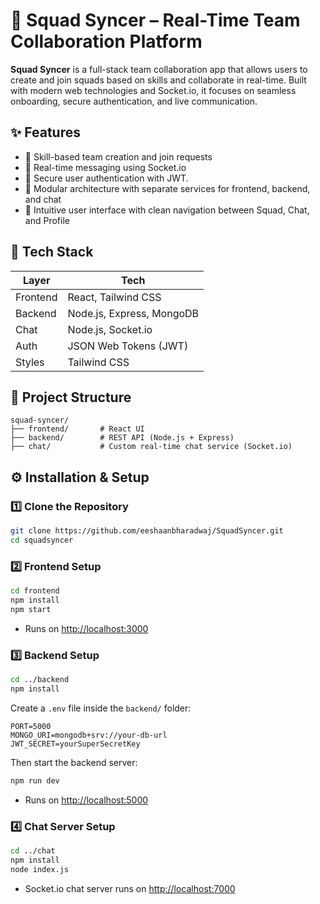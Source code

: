 # 🚀 Squad Syncer – Real-Time Team Collaboration Platform
 
**Squad Syncer** is a full-stack team collaboration app that allows users to create and join squads based on skills and collaborate in real-time. Built with modern web technologies and Socket.io, it focuses on seamless onboarding, secure authentication, and live communication.
 
## ✨ Features
 
- 🔹 Skill-based team creation and join requests  
- 🔹 Real-time messaging using Socket.io  
- 🔹 Secure user authentication with JWT.
- 🔹 Modular architecture with separate services for frontend, backend, and chat  
- 🔹 Intuitive user interface with clean navigation between Squad, Chat, and Profile

## 🧰 Tech Stack

| Layer    | Tech                                    |
|----------|-----------------------------------------|
| Frontend | React, Tailwind CSS                     |
| Backend  | Node.js, Express, MongoDB               |
| Chat     | Node.js, Socket.io                      |
| Auth     | JSON Web Tokens (JWT)                   |
| Styles   | Tailwind CSS                            |

## 📁 Project Structure

```
squad-syncer/
├── frontend/       # React UI
├── backend/        # REST API (Node.js + Express)
├── chat/           # Custom real-time chat service (Socket.io)
```

## ⚙️ Installation & Setup

### 1️⃣ Clone the Repository

```bash
git clone https://github.com/eeshaanbharadwaj/SquadSyncer.git
cd squadsyncer
```

### 2️⃣ Frontend Setup

```bash
cd frontend
npm install
npm start
```
- Runs on [http://localhost:3000](http://localhost:3000)

### 3️⃣ Backend Setup

```bash
cd ../backend
npm install
```

Create a `.env` file inside the `backend/` folder:

```env
PORT=5000
MONGO_URI=mongodb+srv://your-db-url
JWT_SECRET=yourSuperSecretKey
```

Then start the backend server:

```bash
npm run dev
```

- Runs on [http://localhost:5000](http://localhost:5000)

### 4️⃣ Chat Server Setup

```bash
cd ../chat
npm install
node index.js
```

- Socket.io chat server runs on [http://localhost:7000](http://localhost:7000)
